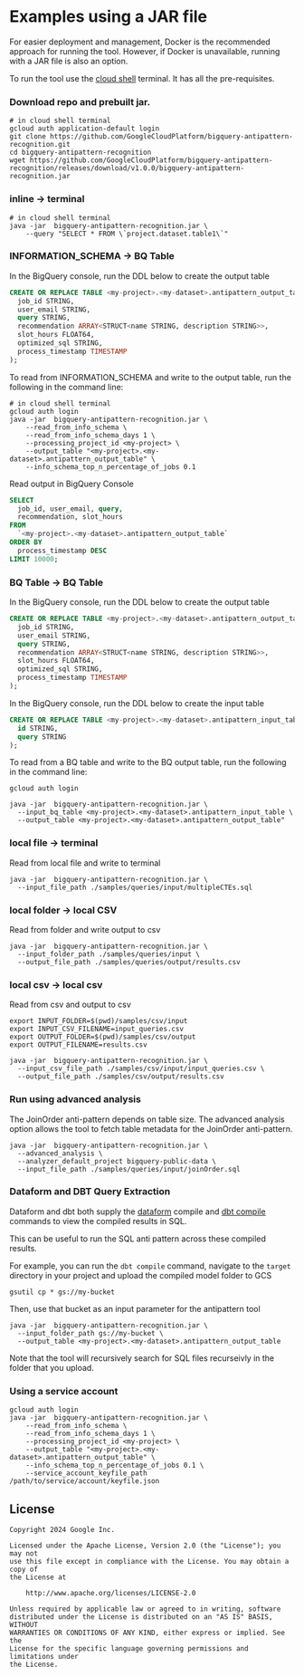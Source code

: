 # Examples using a JAR file 
For easier deployment and management, Docker is the recommended approach for
running the tool. However, if Docker is unavailable, running with a JAR file
is also an option.

To run the tool use the [cloud shell](https://cloud.google.com/shell/docs/launching-cloud-shell#launch_from_the) terminal. It has all the
pre-requisites.

### Download repo and prebuilt jar.
```
# in cloud shell terminal
gcloud auth application-default login
git clone https://github.com/GoogleCloudPlatform/bigquery-antipattern-recognition.git
cd bigquery-antipattern-recognition
wget https://github.com/GoogleCloudPlatform/bigquery-antipattern-recognition/releases/download/v1.0.0/bigquery-antipattern-recognition.jar
```

### inline -> terminal
```
# in cloud shell terminal
java -jar  bigquery-antipattern-recognition.jar \
    --query "SELECT * FROM \`project.dataset.table1\`"
```

### INFORMATION_SCHEMA -> BQ Table
In the BigQuery console, run the DDL below to create the output table
```SQL 
CREATE OR REPLACE TABLE <my-project>.<my-dataset>.antipattern_output_table (
  job_id STRING,
  user_email STRING,
  query STRING,
  recommendation ARRAY<STRUCT<name STRING, description STRING>>,
  slot_hours FLOAT64,
  optimized_sql STRING,
  process_timestamp TIMESTAMP
);
```

To read from INFORMATION_SCHEMA and write to the output table, run the following
in the command line:
```
# in cloud shell terminal
gcloud auth login
java -jar  bigquery-antipattern-recognition.jar \
    --read_from_info_schema \
    --read_from_info_schema_days 1 \
    --processing_project_id <my-project> \
    --output_table "<my-project>.<my-dataset>.antipattern_output_table" \
    --info_schema_top_n_percentage_of_jobs 0.1  
```

Read output in BigQuery Console
```SQL
SELECT
  job_id, user_email, query, 
  recommendation, slot_hours
FROM 
  `<my-project>.<my-dataset>.antipattern_output_table`
ORDER BY
  process_timestamp DESC 
LIMIT 10000;
```

### BQ Table -> BQ Table
In the BigQuery console, run the DDL below to create the output table
```SQL 
CREATE OR REPLACE TABLE <my-project>.<my-dataset>.antipattern_output_table (
  job_id STRING,
  user_email STRING,
  query STRING,
  recommendation ARRAY<STRUCT<name STRING, description STRING>>,
  slot_hours FLOAT64,
  optimized_sql STRING,
  process_timestamp TIMESTAMP
);
```

In the BigQuery console, run the DDL below to create the input table
```SQL 
CREATE OR REPLACE TABLE <my-project>.<my-dataset>.antipattern_input_table (
  id STRING,
  query STRING
);
```
To read from a BQ table and write to the BQ output table, run the following
in the command line:
```
gcloud auth login

java -jar  bigquery-antipattern-recognition.jar \
  --input_bq_table <my-project>.<my-dataset>.antipattern_input_table \
  --output_table <my-project>.<my-dataset>.antipattern_output_table"
```

### local file -> terminal
Read from local file and write to terminal
```
java -jar  bigquery-antipattern-recognition.jar \
  --input_file_path ./samples/queries/input/multipleCTEs.sql
```

### local folder -> local CSV
Read from folder and write output to csv
```
java -jar  bigquery-antipattern-recognition.jar \
  --input_folder_path ./samples/queries/input \
  --output_file_path ./samples/queries/output/results.csv
```

### local csv -> local csv
Read from csv and output to csv
```
export INPUT_FOLDER=$(pwd)/samples/csv/input
export INPUT_CSV_FILENAME=input_queries.csv
export OUTPUT_FOLDER=$(pwd)/samples/csv/output
export OUTPUT_FILENAME=results.csv

java -jar  bigquery-antipattern-recognition.jar \
  --input_csv_file_path ./samples/csv/input/input_queries.csv \
  --output_file_path ./samples/csv/output/results.csv
```

### Run using advanced analysis  
The JoinOrder anti-pattern depends on table size.
The advanced analysis option allows the tool to fetch table metadata for the
JoinOrder anti-pattern. 

```
java -jar  bigquery-antipattern-recognition.jar \
  --advanced_analysis \
  --analyzer_default_project bigquery-public-data \
  --input_file_path ./samples/queries/input/joinOrder.sql 
```

### Dataform and DBT Query Extraction

Dataform and dbt both supply the [dataform](https://docs.dataform.co/dataform-cli#compile-your-code) compile and [dbt compile](https://docs.getdbt.com/reference/commands/compile) commands to view the compiled results in SQL.

This can be useful to run the SQL anti pattern across these compiled results.

For example, you can run the `dbt compile` command, navigate to the `target` directory in your project and upload the compiled model folder to GCS

```
gsutil cp * gs://my-bucket
```

Then, use that bucket as an input parameter for the antipattern tool

```
java -jar  bigquery-antipattern-recognition.jar \
  --input_folder_path gs://my-bucket \
  --output_table <my-project>.<my-dataset>.antipattern_output_table
```

Note that the tool will recursively search for SQL files recurseivly in the folder that you upload.

### Using a service account
```
gcloud auth login
java -jar  bigquery-antipattern-recognition.jar \
    --read_from_info_schema \
    --read_from_info_schema_days 1 \
    --processing_project_id <my-project> \
    --output_table "<my-project>.<my-dataset>.antipattern_output_table" \
    --info_schema_top_n_percentage_of_jobs 0.1 \
    --service_account_keyfile_path /path/to/service/account/keyfile.json
```

## License

```text
Copyright 2024 Google Inc.

Licensed under the Apache License, Version 2.0 (the "License"); you may not
use this file except in compliance with the License. You may obtain a copy of
the License at

    http://www.apache.org/licenses/LICENSE-2.0

Unless required by applicable law or agreed to in writing, software
distributed under the License is distributed on an "AS IS" BASIS, WITHOUT
WARRANTIES OR CONDITIONS OF ANY KIND, either express or implied. See the
License for the specific language governing permissions and limitations under
the License.
```